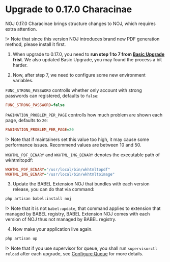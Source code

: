 # Upgrade to 0.17.0 Characinae

NOJ 0.17.0 Characinae brings structure changes to NOJ, which requires extra attention.

!> Note that since this version NOJ introduces brand new PDF generation method, please install it first.

1. When upgrade to 0.17.0, you need to **run step 1 to 7 from [Basic Upgrade](noj/upgrade/basic.md) frist**. We also updated Basic Upgrade, you may found the process a bit harder.

2. Now, after step 7, we need to configure some new environment variables.

`FUNC_STRONG_PASSWORD` controlls whether only account with strong passwords can registered, defaults to `false`:

```ini
FUNC_STRONG_PASSWORD=false
```

`PAGINATION_PROBLEM_PER_PAGE` controlls how much problem are shown each page, defaults to `20`:

```ini
PAGINATION_PROBLEM_PER_PAGE=20
```

!> Note that if maintainers set this value too high, it may cause some performance issues. Recommend values are between 10 and 50.

`WKHTML_PDF_BINARY` and `WKHTML_IMG_BINARY` denotes the executable path of wkhtmltopdf:

```ini
WKHTML_PDF_BINARY="/usr/local/bin/wkhtmltopdf"
WKHTML_IMG_BINARY="/usr/local/bin/wkhtmltoimage"
```

3. Update the BABEL Extension NOJ that bundles with each version release, you can do that via command:

```bash
php artisan babel:install noj
```

!> Note that it is not `babel:update`, that command applies to extension that managed by BABEL registry, BABEL Extension NOJ comes with each version of NOJ thus not managed by BABEL registry.

4. Now make your application live again.

```bash
php artisan up
```

!> Note that if you use supervisor for queue, you shall run `supervisorctl reload` after each upgrade, see [Configure Queue](noj/guide/queue.md) for more details.